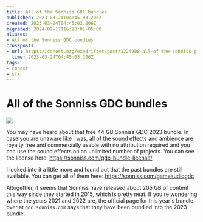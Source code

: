 ```yaml
---
title: All of the Sonniss GDC bundles
published: 2023-03-24T04:45:03.206Z
created: 2023-03-24T04:45:03.206Z
migrated: 2024-09-17T16:28:01-05:00
aliases:
- All of the Sonniss GDC bundles
crossposts:
- url: https://cohost.org/exodrifter/post/1224908-all-of-the-sonniss-g
  time: 2023-03-24T04:45:03.206Z
tags:
- cohost
- sfx
---
```


# All of the Sonniss GDC bundles

![](20230324044503-sonniss-gdq-2023.png)

You may have heard about that free 44 GB Sonniss GDC 2023 bundle. In case you are unaware like I was, all of the sound effects and ambience are royalty free and commercially usable with no attribution required and you can use the sound effects on an unlimited number of projects. You can see the license here: https://sonniss.com/gdc-bundle-license/

I looked into it a little more and found out that the past bundles are still available. You can get all of them here: https://sonniss.com/gameaudiogdc

Altogether, it seems that Sonniss have released about 205 GB of content this way since they started in 2015, which is pretty neat. If you're wondering where the years 2021 and 2022 are, the official page for this year's bundle over at `gdc.sonniss.com` says that they have been bundled into the 2023 bundle.
